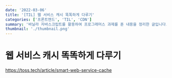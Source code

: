 ```yaml
---
date: '2022-03-06'
title: '[TIL] 웹 서비스 캐시 똑똑하게 다루기'
categories: ['프론트엔드', 'TIL', 'CDN']
summary: '바닐라 자바스크립트를 활용하여 프로그래머스 과제를 푼 내용을 정리한 글입니다.'
thumbnail: './thumbnail.png'
---
```


# 웹 서비스 캐시 똑똑하게 다루기




https://toss.tech/article/smart-web-service-cache